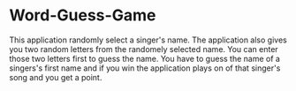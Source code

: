 # Word-Guess-Game
This application randomly select a singer's name.
The application also gives you two random letters from the randomely selected name.
You can  enter those two letters first to guess the name.
 You have to guess the name of a singers's first name and if you win the application plays on of that singer's song and you get a point.
 